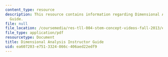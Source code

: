 ```yaml
---
content_type: resource
description: This resource contains information regarding Dimensional Analysis Instructor
  Guide.
file: null
file_location: /coursemedia/res-tll-004-stem-concept-videos-fall-2013/ea607203e7513324866c406aed22edf9_MITRES_TLL-004F13_DAnly_IG.pdf
file_type: application/pdf
resourcetype: Document
title: Dimensional Analysis Instructor Guide
uid: ea607203-e751-3324-866c-406aed22edf9
---
```

